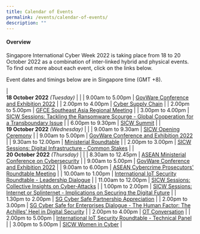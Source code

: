 ```yaml
---
title: Calendar of Events
permalink: /events/calendar-of-events/
description: ""
---
```

#### **Overview**

Singapore International Cyber Week 2022 is taking place from 18 to 20 October 2022 as a combination of inter-linked hybrid and physical events. To find out more about each event, click on the links below.

Event dates and timings below are in Singapore time (GMT +8). 

| <br> **18 October 2022** *(Tuesday)* |                                                                                                |
| 9.00am to 5.00pm           | [GovWare Conference and Exhibition 2022](/events/18-October-2022/GovWare-conference-and-exhibition/)                               |
| 2.00pm to 4.00pm           | [Cyber Supply Chain](/events/18-October-2022/cyber-supply-chain)                                                         |
| 2.00pm to 5.00pm           | [GFCE Southeast Asia Regional Meeting](/events/18-October-2022/gfce)                                                         |
| 3.00pm to 4.00pm           | [SICW Sessions: Tackling the Ransomware Scourge - Global Cooperation for a Transboundary Issue](/events/18-October-2022/tackling-the-ransomware-scourge-global-cooperation/)                               |
| 6.00pm to 9.30pm           | [SICW Summit](/events/18-October-2022/sicw-summit)                                                         |
| <br> **19 October 2022** *(Wednesday)* |                                                                                           |
| 9.00am to 9.30am           | [SICW Opening Ceremony](/events/19-October-2022/sicw-opening-ceremony)                                                         |
| 9.00am to 5.00pm           | [GovWare Conference and Exhibition 2022](/events/19-October-2022/GovWare-conference-and-exhibition/)                               |
| 9.30am to 12.00pm           | [Ministerial Roundtable](/events/19-October-2022/ministerial-roundtable) |
| 2.00pm to 3.00pm              | [SICW Sessions: Digital Infrastructure - Common Stakes](/events/19-October-2022/digital-infrastructure/)                                    |
| <br> **20 October 2022** *(Thursday)* |                                                                                                |
| 8.30am to 12.45pm           | [ASEAN Ministerial Conference on Cybersecurity](/events/20-October-2022/amcc)                                                         |
| 9.00am to 5.00pm           | [GovWare Conference and Exhibition 2022](/events/20-October-2022/GovWare-conference-and-exhibition/)                               |
| 9.00am to 6.00pm           | [ASEAN Cybercrime Prosecutors' Roundtable Meeting](/events/20-October-2022/acprm)                                                         |
| 10.00am to 1.00pm           | [International IoT Security Roundtable - Leadership Dialogue](/events/20-October-2022/IIOTSRT-leadership-dialogue/)                                                         |
| 11.00am to 12.00pm           | [SICW Sessions: Collective Insights on Cyber-Attacks](/events/20-October-2022/collective-insight-on-cyber-attacks/)     |
| 1.00pm to 2.00pm           | [SICW Sessions: Internet or Splinternet - Implications on Securing the Digital Future](/events/20-October-2022/internet-or-splinternet/)     |
| 1.30pm to 2.00pm           | [SG Cyber Safe Partnership Appreciation](/events/20-October-2022/sgcs-partnership-appreciation/)                                                         |
| 2.00pm to 3.00pm           | [SG Cyber Safe for Enterprises Dialogue - The Human Factor: The Achilles’ Heel in Digital Security](/events/20-October-2022/sgcs-enterprises-dialogue/)                                                         |
| 2.00pm to 4.00pm           | [OT Conversation](/events/20-October-2022/ot-conversation)                                                         |
| 2.00pm to 5.00pm           | [International IoT Security Roundtable - Technical Panel](/events/20-October-2022/IIOTSRT-technical-panel)                                                         |
| 3.00pm to 5.00pm           | [SICW Women in Cyber](/events/20-October-2022/women-in-cyber)                                                         |